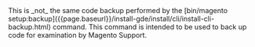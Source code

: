 <div markdown="1">

<div class="bs-callout bs-callout-info" id="info" markdown="1">
This is _not_ the same code backup performed by the [bin/magento setup:backup]({{page.baseurl}}/install-gde/install/cli/install-cli-backup.html) command. This command is intended to be used to back up code for examination by Magento Support.
</div>
